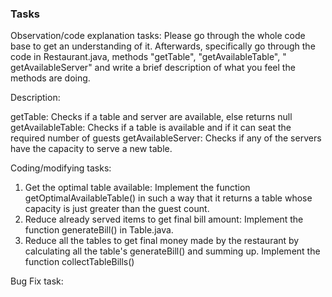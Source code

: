 ### Tasks

Observation/code explanation tasks:
Please go through the whole code base to get an understanding of it.
Afterwards, specifically go through the code in Restaurant.java, methods "getTable", "getAvailableTable", "
getAvailableServer" and write a brief description of what you feel the methods are doing.

Description:

getTable: Checks if a table and server are available, else returns null
getAvailableTable: Checks if a table is available and if it can seat the required number of guests
getAvailableServer: Checks if any of the servers have the capacity to serve a new table.

Coding/modifying tasks:

1. Get the optimal table available: Implement the function getOptimalAvailableTable() in such a way that it returns a
   table whose capacity is just greater than the guest count.
2. Reduce already served items to get final bill amount: Implement the function generateBill() in Table.java.
3. Reduce all the tables to get final money made by the restaurant by calculating all the table's generateBill() and
   summing up.
   Implement the function collectTableBills()

 Bug Fix task:

